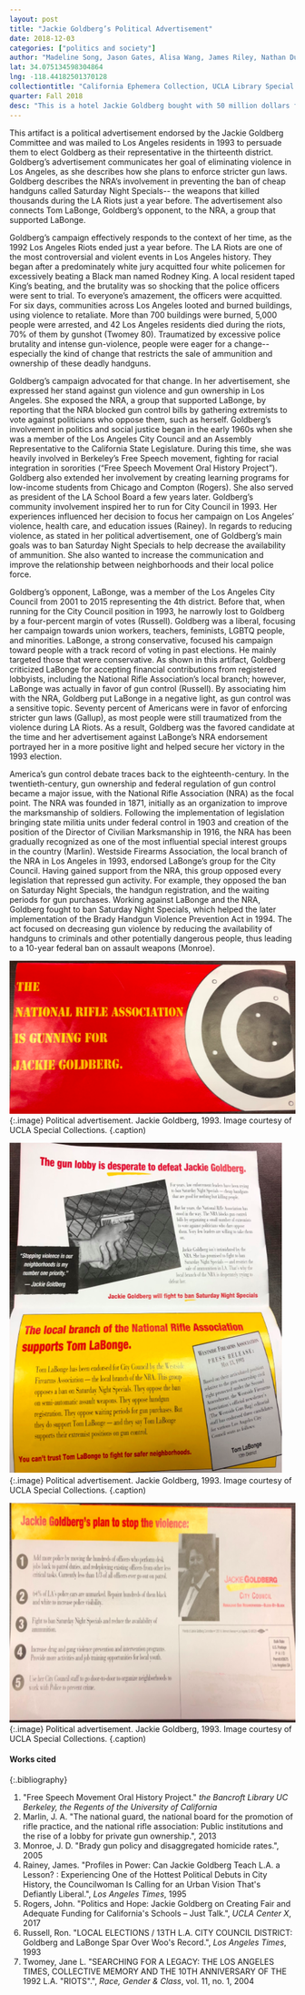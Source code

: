 ```yaml
---
layout: post
title: "Jackie Goldberg’s Political Advertisement"
date: 2018-12-03
categories: ["politics and society"]
author: "Madeline Song, Jason Gates, Alisa Wang, James Riley, Nathan Dulac"
lat: 34.075134598304864
lng: -118.44182501370128
collectiontitle: "California Ephemera Collection, UCLA Library Special Collections"
quarter: Fall 2018
desc: "This is a hotel Jackie Goldberg bought with 50 million dollars from taxpayers. It was purchased with the goal of using the hotel for educational purposes."
---
```


This artifact is a political advertisement endorsed by the Jackie Goldberg Committee and was mailed to Los Angeles residents in 1993 to persuade them to elect Goldberg as their representative in the thirteenth district. Goldberg’s advertisement communicates her goal of eliminating violence in Los Angeles, as she describes how she plans to enforce stricter gun laws. Goldberg describes the NRA’s involvement in preventing the ban of cheap handguns called Saturday Night Specials-- the weapons that killed thousands during the LA Riots just a year before. The advertisement also connects Tom LaBonge, Goldberg’s opponent, to the NRA, a group that supported LaBonge. 

Goldberg’s campaign effectively responds to the context of her time, as the 1992 Los Angeles Riots ended just a year before. The LA Riots are one of the most controversial and violent events in Los Angeles history. They began after a predominately white jury acquitted four white policemen for excessively beating a Black man named Rodney King. A local resident taped King’s beating, and the brutality was so shocking that the police officers were sent to trial. To everyone’s amazement, the officers were acquitted. For six days, communities across Los Angeles looted and burned buildings, using violence to retaliate. More than 700 buildings were burned, 5,000 people were arrested, and 42 Los Angeles residents died during the riots, 70% of them by gunshot (Twomey 80). Traumatized by excessive police brutality and intense gun-violence, people were eager for a change-- especially the kind of change that restricts the sale of ammunition and ownership of these deadly handguns.

Goldberg’s campaign advocated for that change. In her advertisement, she expressed her stand against gun violence and gun ownership in Los Angeles. She exposed the NRA, a group that supported LaBonge, by reporting that the NRA blocked gun control bills by gathering extremists to vote against politicians who oppose them, such as herself. Goldberg’s involvement in politics and social justice began in the early 1960s when she was a member of the Los Angeles City Council and an Assembly Representative to the California State Legislature. During this time, she was heavily involved in Berkeley’s Free Speech movement, fighting for racial integration in sororities (“Free Speech Movement Oral History Project”). Goldberg also extended her involvement by creating learning programs for low-income students from Chicago and Compton (Rogers). She also served as president of the LA School Board a few years later. Goldberg’s community involvement inspired her to run for City Council in 1993. Her experiences influenced her decision to focus her campaign on Los Angeles’ violence, health care, and education issues (Rainey). In regards to reducing violence, as stated in her political advertisement, one of Goldberg’s main goals was to ban Saturday Night Specials to help decrease the availability of ammunition. She also wanted to increase the communication and improve the relationship between neighborhoods and their local police force. 

Goldberg’s opponent, LaBonge, was a member of the Los Angeles City Council from 2001 to 2015 representing the 4th district. Before that, when running for the City Council position in 1993, he narrowly lost to Goldberg by a four-percent margin of votes (Russell). Goldberg was a liberal, focusing her campaign towards union workers, teachers, feminists, LGBTQ people, and minorities. LaBonge, a strong conservative, focused his campaign toward people with a track record of voting in past elections. He mainly targeted those that were conservative. As shown in this artifact, Goldberg criticized LaBonge for accepting financial contributions from registered lobbyists, including the National Rifle Association’s local branch; however, LaBonge was actually in favor of gun control (Russell). By associating him with the NRA, Goldberg put LaBonge in a negative light, as gun control was a sensitive topic. Seventy percent of Americans were in favor of enforcing stricter gun laws (Gallup), as most people were still traumatized from the violence during LA Riots. As a result, Goldberg was the favored candidate at the time and her advertisement against LaBonge’s NRA endorsement portrayed her in a more positive light and helped secure her victory in the 1993 election.

America’s gun control debate traces back to the eighteenth-century. In the twentieth-century, gun ownership and federal regulation of gun control became a major issue, with the National Rifle Association (NRA) as the focal point. The NRA was founded in 1871, initially as an organization to improve the marksmanship of soldiers. Following the implementation of legislation bringing state militia units under federal control in 1903 and creation of the position of the Director of Civilian Marksmanship in 1916, the NRA has been gradually recognized as one of the most influential special interest groups in the country (Marlin). Westside Firearms Association, the local branch of the NRA in Los Angeles in 1993, endorsed LaBonge’s group for the City Council. Having gained support from the NRA, this group opposed every legislation that repressed gun activity. For example, they opposed the ban on Saturday Night Specials, the handgun registration, and the waiting periods for gun purchases. Working against LaBonge and the NRA, Goldberg fought to ban Saturday Night Specials, which helped the later implementation of the Brady Handgun Violence Prevention Act in 1994. The act focused on decreasing gun violence by reducing the availability of handguns to criminals and other potentially dangerous people, thus leading to a 10-year federal ban on assault weapons (Monroe).

![Jackie Goldberg Political Advertisement.](images/Goldberg1.png)
  {:.image}
Political advertisement. Jackie Goldberg, 1993. Image courtesy of UCLA Special Collections.
  {.caption)
  
![Jackie Goldberg Political Advertisement.](images/Goldberg2.png)
  {:.image}
Political advertisement. Jackie Goldberg, 1993. Image courtesy of UCLA Special Collections.
  {.caption)
  
![Jackie Goldberg Political Advertisement.](images/Goldberg3.png)
  {:.image}
Political advertisement. Jackie Goldberg, 1993. Image courtesy of UCLA Special Collections.
  {.caption)

#### Works cited

{:.bibliography}
1. "Free Speech Movement Oral History Project." _the Bancroft Library UC Berkeley, the Regents of the University of California_
2. Marlin, J. A. "The national guard, the national board for the promotion of rifle practice, and the national rifle association: Public institutions and the rise of a lobby for private gun ownership.", 2013
3. Monroe, J. D. "Brady gun policy and disaggregated homicide rates.", 2005
4. Rainey, James. "Profiles in Power: Can Jackie Goldberg Teach L.A. a Lesson? : Experiencing One of the Hottest Political Debuts in City History, the Councilwoman Is Calling for an Urban Vision That's Defiantly Liberal.", _Los Angeles Times_, 1995
5. Rogers, John. "Politics and Hope: Jackie Goldberg on Creating Fair and Adequate Funding for California's Schools – Just Talk.", _UCLA Center X_, 2017
6. Russell, Ron. "LOCAL ELECTIONS / 13TH L.A. CITY COUNCIL DISTRICT: Goldberg and LaBonge Spar Over Woo's Record.", _Los Angeles Times_, 1993
7. Twomey, Jane L. "SEARCHING FOR A LEGACY: THE LOS ANGELES TIMES, COLLECTIVE MEMORY AND THE 10TH ANNIVERSARY OF THE 1992 L.A. "RIOTS".", _Race, Gender & Class_, vol. 11, no. 1, 2004
